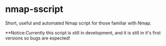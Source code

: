 # nmap-sscript
Short, useful and automated Nmap script for those familiar with Nmap.

**Notice:Currently this script is still in development, and it is still in it's first versions so bugs are expected!

